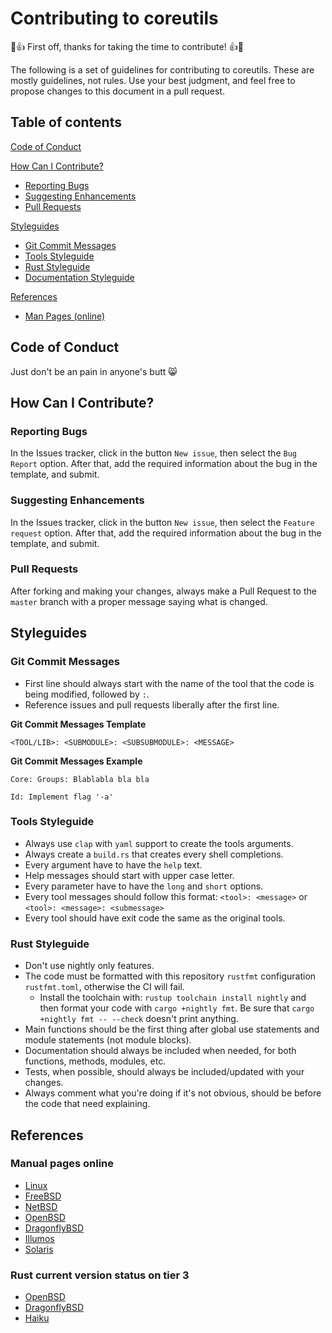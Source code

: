 # Contributing to coreutils
🎉👍 First off, thanks for taking the time to contribute! 👍🎉

The following is a set of guidelines for contributing to coreutils. These are mostly guidelines, not rules. Use your best judgment, and feel free to propose changes to this document in a pull request.

## Table of contents

[Code of Conduct](#code-of-conduct)

[How Can I Contribute?](#how-can-i-contribute)
  * [Reporting Bugs](#reporting-bugs)
  * [Suggesting Enhancements](#suggesting-enhancements)
  * [Pull Requests](#pull-requests)

[Styleguides](#styleguides)
  * [Git Commit Messages](#git-commit-messages)
  * [Tools Styleguide](#tools-styleguide)
  * [Rust Styleguide](#rust-styleguide)
  * [Documentation Styleguide](#documentation-styleguide)

[References](#references)
  * [Man Pages (online)](#man-pages-online)

## Code of Conduct
Just don't be an pain in anyone's butt 😸

## How Can I Contribute?
### Reporting Bugs
In the Issues tracker, click in the button `New issue`, then select the `Bug Report` option. After that, add the required information about the bug in the template, and submit.

### Suggesting Enhancements
In the Issues tracker, click in the button `New issue`, then select the `Feature request` option. After that, add the required information about the bug in the template, and submit.

### Pull Requests
After forking and making your changes, always make a Pull Request to the `master` branch with a proper message saying what is changed.

## Styleguides
### Git Commit Messages
* First line should always start with the name of the tool that the code is being modified, followed by `:`.
* Reference issues and pull requests liberally after the first line.

**Git Commit Messages Template**
```
<TOOL/LIB>: <SUBMODULE>: <SUBSUBMODULE>: <MESSAGE>
```

**Git Commit Messages Example**
```
Core: Groups: Blablabla bla bla
```
```
Id: Implement flag '-a'
```

### Tools Styleguide
* Always use `clap` with `yaml` support to create the tools arguments.
* Always create a `build.rs` that creates every shell completions.
* Every argument have to have the `help` text.
* Help messages should start with upper case letter.
* Every parameter have to have the `long` and `short` options.
* Every tool messages should follow this format: `<tool>: <message>` or `<tool>: <message>: <submessage>`
* Every tool should have exit code the same as the original tools.

### Rust Styleguide
* Don't use nightly only features.
* The code must be formatted with this repository `rustfmt` configuration `rustfmt.toml`, otherwise the CI will fail.
  * Install the toolchain with: `rustup toolchain install nightly` and then format your code with `cargo +nightly fmt`. Be sure that `cargo +nightly fmt -- --check` doesn't print anything.
* Main functions should be the first thing after global use statements and module statements (not module blocks).
* Documentation should always be included when needed, for both functions, methods, modules, etc.
* Tests, when possible, should always be included/updated with your changes.
* Always comment what you're doing if it's not obvious, should be before the code that need explaining.

## References
### Manual pages online
* [Linux](https://www.linux.org/docs/index.html)
* [FreeBSD](https://www.freebsd.org/cgi/man.cgi)
* [NetBSD](https://netbsd.gw.com/cgi-bin/man-cgi?)
* [OpenBSD](https://man.openbsd.org/)
* [DragonflyBSD](http://man.dragonflybsd.org/?)
* [Illumos](https://illumos.org/man/)
* [Solaris]()

### Rust current version status on tier 3
* [OpenBSD](http://openports.se/lang/rust)
* [DragonflyBSD](https://github.com/DragonFlyBSD/DPorts/tree/master/lang/rust)
* [Haiku](https://depot.haiku-os.org/#!/pkg/rust_bin/haikuports/1/36/0/-/1/x86_64?bcguid=bc115-DPXR)
